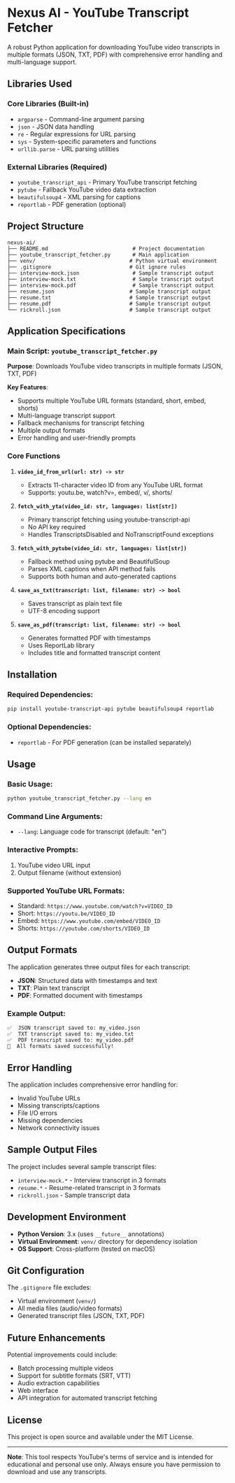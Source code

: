 # Nexus AI - YouTube Transcript Fetcher

A robust Python application for downloading YouTube video transcripts in multiple formats (JSON, TXT, PDF) with comprehensive error handling and multi-language support.

## Libraries Used

### Core Libraries (Built-in)
- `argparse` - Command-line argument parsing
- `json` - JSON data handling
- `re` - Regular expressions for URL parsing
- `sys` - System-specific parameters and functions
- `urllib.parse` - URL parsing utilities

### External Libraries (Required)
- `youtube_transcript_api` - Primary YouTube transcript fetching
- `pytube` - Fallback YouTube video data extraction
- `beautifulsoup4` - XML parsing for captions
- `reportlab` - PDF generation (optional)

## Project Structure

```
nexus-ai/
├── README.md                           # Project documentation
├── youtube_transcript_fetcher.py       # Main application
├── venv/                              # Python virtual environment
├── .gitignore                         # Git ignore rules
├── interview-mock.json                 # Sample transcript output
├── interview-mock.txt                  # Sample transcript output
├── interview-mock.pdf                  # Sample transcript output
├── resume.json                        # Sample transcript output
├── resume.txt                         # Sample transcript output
├── resume.pdf                         # Sample transcript output
└── rickroll.json                      # Sample transcript output
```

## Application Specifications

### Main Script: `youtube_transcript_fetcher.py`

**Purpose**: Downloads YouTube video transcripts in multiple formats (JSON, TXT, PDF)

**Key Features**:
- Supports multiple YouTube URL formats (standard, short, embed, shorts)
- Multi-language transcript support
- Fallback mechanisms for transcript fetching
- Multiple output formats
- Error handling and user-friendly prompts

### Core Functions

1. **`video_id_from_url(url: str) -> str`**
   - Extracts 11-character video ID from any YouTube URL format
   - Supports: youtu.be, watch?v=, embed/, v/, shorts/

2. **`fetch_with_yta(video_id: str, languages: list[str])`**
   - Primary transcript fetching using youtube-transcript-api
   - No API key required
   - Handles TranscriptsDisabled and NoTranscriptFound exceptions

3. **`fetch_with_pytube(video_id: str, languages: list[str])`**
   - Fallback method using pytube and BeautifulSoup
   - Parses XML captions when API method fails
   - Supports both human and auto-generated captions

4. **`save_as_txt(transcript: list, filename: str) -> bool`**
   - Saves transcript as plain text file
   - UTF-8 encoding support

5. **`save_as_pdf(transcript: list, filename: str) -> bool`**
   - Generates formatted PDF with timestamps
   - Uses ReportLab library
   - Includes title and formatted transcript content

## Installation

### Required Dependencies:
```bash
pip install youtube-transcript-api pytube beautifulsoup4 reportlab
```

### Optional Dependencies:
- `reportlab` - For PDF generation (can be installed separately)

## Usage

### Basic Usage:
```bash
python youtube_transcript_fetcher.py --lang en
```

### Command Line Arguments:
- `--lang`: Language code for transcript (default: "en")

### Interactive Prompts:
1. YouTube video URL input
2. Output filename (without extension)

### Supported YouTube URL Formats:
- Standard: `https://www.youtube.com/watch?v=VIDEO_ID`
- Short: `https://youtu.be/VIDEO_ID`
- Embed: `https://www.youtube.com/embed/VIDEO_ID`
- Shorts: `https://youtube.com/shorts/VIDEO_ID`

## Output Formats

The application generates three output files for each transcript:

- **JSON**: Structured data with timestamps and text
- **TXT**: Plain text transcript
- **PDF**: Formatted document with timestamps

### Example Output:
```
✅  JSON transcript saved to: my_video.json
✅  TXT transcript saved to: my_video.txt
✅  PDF transcript saved to: my_video.pdf
🎉  All formats saved successfully!
```

## Error Handling

The application includes comprehensive error handling for:
- Invalid YouTube URLs
- Missing transcripts/captions
- File I/O errors
- Missing dependencies
- Network connectivity issues

## Sample Output Files

The project includes several sample transcript files:
- `interview-mock.*` - Interview transcript in 3 formats
- `resume.*` - Resume-related transcript in 3 formats  
- `rickroll.json` - Sample transcript data

## Development Environment

- **Python Version**: 3.x (uses `__future__` annotations)
- **Virtual Environment**: `venv/` directory for dependency isolation
- **OS Support**: Cross-platform (tested on macOS)

## Git Configuration

The `.gitignore` file excludes:
- Virtual environment (`venv/`)
- All media files (audio/video formats)
- Generated transcript files (JSON, TXT, PDF)

## Future Enhancements

Potential improvements could include:
- Batch processing multiple videos
- Support for subtitle formats (SRT, VTT)
- Audio extraction capabilities
- Web interface
- API integration for automated transcript fetching

## License

This project is open source and available under the MIT License.

---

**Note**: This tool respects YouTube's terms of service and is intended for educational and personal use only. Always ensure you have permission to download and use any transcripts.